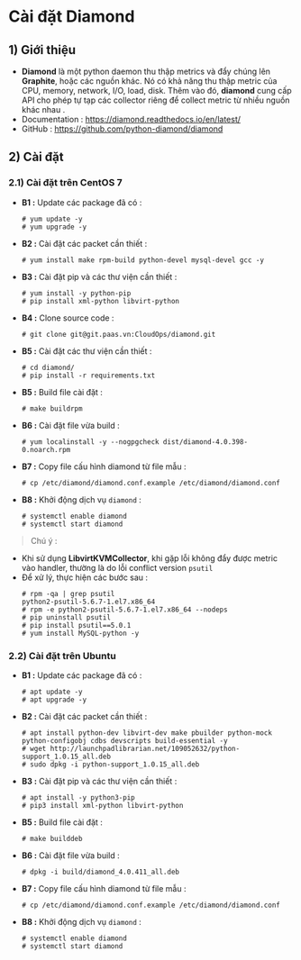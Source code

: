# Cài đặt Diamond
## **1) Giới thiệu**
- **Diamond** là một python daemon thu thập metrics và đẩy chúng lên **Graphite**, hoặc các nguồn khác. Nó có khả năng thu thập metric của CPU, memory, network, I/O, load, disk. Thêm vào đó, **diamond** cung cấp API cho phép tự tạp các collector riêng để collect metric từ nhiều nguồn khác nhau .
- Documentation : https://diamond.readthedocs.io/en/latest/
- GitHub : https://github.com/python-diamond/diamond
## **2) Cài đặt**
### **2.1) Cài đặt trên CentOS 7**
- **B1 :** Update các package đã có :
    ```
    # yum update -y
    # yum upgrade -y
    ```
- **B2 :** Cài đặt các packet cần thiết :
    ```
    # yum install make rpm-build python-devel mysql-devel gcc -y
    ```
- **B3 :** Cài đặt pip và các thư viện cần thiết :
    ```
    # yum install -y python-pip
    # pip install xml-python libvirt-python
    ```
- **B4 :** Clone source code :
    ```
    # git clone git@git.paas.vn:CloudOps/diamond.git
    ```
- **B5 :** Cài đặt các thư viện cần thiết :
    ```
    # cd diamond/
    # pip install -r requirements.txt
    ```
- **B5 :** Build file cài đặt :
    ```
    # make buildrpm
    ```
- **B6 :** Cài đặt file vừa build :
    ```
    # yum localinstall -y --nogpgcheck dist/diamond-4.0.398-0.noarch.rpm
    ```
- **B7 :** Copy file cấu hình diamond từ file mẫu :
    ```
    # cp /etc/diamond/diamond.conf.example /etc/diamond/diamond.conf
    ```
- **B8 :** Khởi động dịch vụ `diamond` :
    ```
    # systemctl enable diamond
    # systemctl start diamond
    ```
> Chú ý :
- Khi sử dụng **LibvirtKVMCollector**, khi gặp lỗi không đẩy được metric vào handler, thường là do lỗi conflict version `psutil`
- Để xử lý, thực hiện các bước sau :
    ```
    # rpm -qa | grep psutil
    python2-psutil-5.6.7-1.el7.x86_64
    # rpm -e python2-psutil-5.6.7-1.el7.x86_64 --nodeps
    # pip uninstall psutil
    # pip install psutil==5.0.1
    # yum install MySQL-python -y
    ```
### **2.2) Cài đặt trên Ubuntu**
- **B1 :** Update các package đã có :
    ```
    # apt update -y
    # apt upgrade -y
    ```
- **B2 :** Cài đặt các packet cần thiết :
    ```
    # apt install python-dev libvirt-dev make pbuilder python-mock python-configobj cdbs devscripts build-essential -y
    # wget http://launchpadlibrarian.net/109052632/python-support_1.0.15_all.deb
    # sudo dpkg -i python-support_1.0.15_all.deb
    ```
- **B3 :** Cài đặt pip và các thư viện cần thiết :
    ```
    # apt install -y python3-pip
    # pip3 install xml-python libvirt-python
    ```
- **B5 :** Build file cài đặt :
    ```
    # make builddeb
    ```
- **B6 :** Cài đặt file vừa build :
    ```
    # dpkg -i build/diamond_4.0.411_all.deb
    ```
- **B7 :** Copy file cấu hình diamond từ file mẫu :
    ```
    # cp /etc/diamond/diamond.conf.example /etc/diamond/diamond.conf
    ```
- **B8 :** Khởi động dịch vụ `diamond` :
    ```
    # systemctl enable diamond
    # systemctl start diamond
    ```
